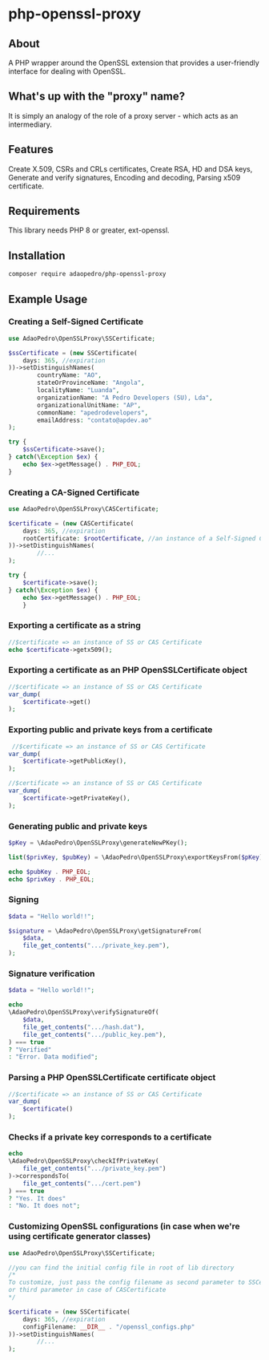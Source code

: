 # php-openssl-proxy

## About
A PHP wrapper around the OpenSSL extension that provides a user-friendly interface for dealing with OpenSSL.

## What's up with the "proxy" name?
It is simply an analogy of the role of a proxy server - which acts as an intermediary.

## Features
Create X.509, CSRs and CRLs certificates,
Create RSA, HD and DSA keys,
Generate and verify signatures,
Encoding and decoding,
Parsing x509 certificate.

## Requirements
This library needs PHP 8 or greater,
ext-openssl.

## Installation
```bash
composer require adaopedro/php-openssl-proxy
```

## Example Usage

### Creating a Self-Signed Certificate

```php
use AdaoPedro\OpenSSLProxy\SSCertificate;

$ssCertificate = (new SSCertificate(
    days: 365, //expiration
))->setDistinguishNames(
        countryName: "AO",
        stateOrProvinceName: "Angola",
        localityName: "Luanda",
        organizationName: "A Pedro Developers (SU), Lda",
        organizationalUnitName: "AP",
        commonName: "apedrodevelopers",
        emailAddress: "contato@apdev.ao"
);

try {
    $ssCertificate->save();
} catch(\Exception $ex) {
    echo $ex->getMessage() . PHP_EOL;
}
```

### Creating a CA-Signed Certificate

```php
use AdaoPedro\OpenSSLProxy\CASCertificate;

$certificate = (new CASCertificate(
    days: 365, //expiration
    rootCertificate: $rootCertificate, //an instance of a Self-Signed Certificate, for example
))->setDistinguishNames(
        //...
);

try {
    $certificate->save();
} catch(\Exception $ex) {
    echo $ex->getMessage() . PHP_EOL;
    }
```

### Exporting a certificate as a string

```php
//$certificate => an instance of SS or CAS Certificate
echo $certificate->getx509();
```

### Exporting a certificate as an PHP OpenSSLCertificate object
```php
//$certificate => an instance of SS or CAS Certificate
var_dump(
    $certificate->get()
);
```

### Exporting public and private keys from a certificate
```php
 //$certificate => an instance of SS or CAS Certificate
var_dump(
    $certificate->getPublicKey(),
);

//$certificate => an instance of SS or CAS Certificate
var_dump(
    $certificate->getPrivateKey(),
);
```

### Generating public and private keys

```php
$pKey = \AdaoPedro\OpenSSLProxy\generateNewPKey();

list($privKey, $pubKey) = \AdaoPedro\OpenSSLProxy\exportKeysFrom($pKey);

echo $pubKey . PHP_EOL;
echo $privKey . PHP_EOL;
```

### Signing

```php
$data = "Hello world!!";

$signature = \AdaoPedro\OpenSSLProxy\getSignatureFrom(
    $data,
    file_get_contents(".../private_key.pem"),
);
```

### Signature verification

```php
$data = "Hello world!!";

echo
\AdaoPedro\OpenSSLProxy\verifySignatureOf(
    $data,
    file_get_contents(".../hash.dat"),
    file_get_contents(".../public_key.pem"),
) === true
? "Verified"
: "Error. Data modified";
```

### Parsing a PHP OpenSSLCertificate certificate object

```php
//$certificate => an instance of SS or CAS Certificate
var_dump(
    $certificate()
);
```

### Checks if a private key corresponds to a certificate

```php
echo
\AdaoPedro\OpenSSLProxy\checkIfPrivateKey(
    file_get_contents(".../private_key.pem")
)->correspondsTo(
    file_get_contents(".../cert.pem")
) === true
? "Yes. It does"
: "No. It does not";
```

### Customizing OpenSSL configurations (in case when we're using certificate generator classes)

```php
use AdaoPedro\OpenSSLProxy\SSCertificate;

//you can find the initial config file in root of lib directory
/*
To customize, just pass the config filename as second parameter to SSCertificate constructor
or third parameter in case of CASCertificate
*/

$certificate = (new SSCertificate(
    days: 365, //expiration
    configFilename: __DIR__ . "/openssl_configs.php"
))->setDistinguishNames(
        //...
);
```
